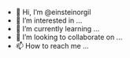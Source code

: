 - 👋 Hi, I’m @einsteinorgil
- 👀 I’m interested in ...
- 🌱 I’m currently learning ...
- 💞️ I’m looking to collaborate on ...
- 📫 How to reach me ...

<!---
einsteinorgil/einsteinorgil is a ✨ special ✨ repository because its `README.md` (this file) appears on your GitHub profile.
You can click the Preview link to take a look at your changes.
--->
